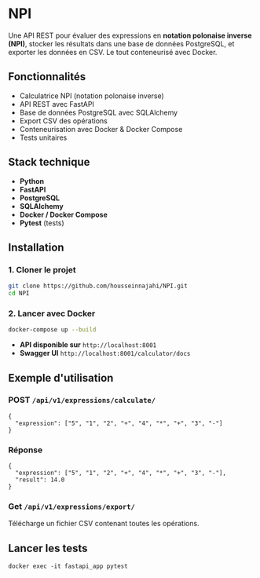 # NPI

Une API REST pour évaluer des expressions en **notation polonaise inverse (NPI)**, stocker les résultats dans une base de données PostgreSQL, et exporter les données en CSV. Le tout conteneurisé avec Docker.


## Fonctionnalités

- Calculatrice NPI (notation polonaise inverse)
- API REST avec FastAPI
- Base de données PostgreSQL avec SQLAlchemy
- Export CSV des opérations
- Conteneurisation avec Docker & Docker Compose
- Tests unitaires

## Stack technique

- **Python**
- **FastAPI**
- **PostgreSQL**
- **SQLAlchemy**
- **Docker / Docker Compose**
- **Pytest** (tests)

## Installation

### 1. Cloner le projet

```bash
git clone https://github.com/housseinnajahi/NPI.git
cd NPI
```

### 2. Lancer avec Docker

```bash
docker-compose up --build
```
- **API disponible sur** `http://localhost:8001`
- **Swagger UI** `http://localhost:8001/calculator/docs`


## Exemple d'utilisation

### POST `/api/v1/expressions/calculate/`
```
{
  "expression": ["5", "1", "2", "+", "4", "*", "+", "3", "-"]
}
```

### Réponse

```
{
  "expression": ["5", "1", "2", "+", "4", "*", "+", "3", "-"],
  "result": 14.0
}
```

### Get `/api/v1/expressions/export/`
Télécharge un fichier CSV contenant toutes les opérations.


## Lancer les tests

```
docker exec -it fastapi_app pytest
```
